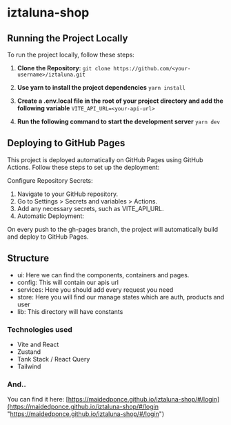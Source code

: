 # iztaluna-shop

## Running the Project Locally

To run the project locally, follow these steps:

1. **Clone the Repository**:
   `git clone https://github.com/<your-username>/iztaluna.git`
2. **Use yarn to install the project dependencies**
   `yarn install`

3. **Create a .env.local file in the root of your project directory and add the following variable**
   `VITE_API_URL=<your-api-url>
`
4. **Run the following command to start the development server**
   `yarn dev`



## Deploying to GitHub Pages

This project is deployed automatically on GitHub Pages using GitHub Actions. Follow these steps to set up the deployment:

Configure Repository Secrets:

1. Navigate to your GitHub repository.
2. Go to Settings > Secrets and variables > Actions.
3. Add any necessary secrets, such as VITE_API_URL.
4. Automatic Deployment:

On every push to the gh-pages branch, the project will automatically build and deploy to GitHub Pages.

## Structure

- ui: Here we can find the components, containers and pages.
- config: This will contain our apis url
- services: Here you should add every request you need
- store: Here you will find our manage states which are auth, products and user
- lib: This directory will have constants

### Technologies used

- Vite and React
- Zustand
- Tank Stack / React Query
- Tailwind

### And..
You can find it here: [https://maidedponce.github.io/iztaluna-shop/#/login](https://maidedponce.github.io/iztaluna-shop/#/login "https://maidedponce.github.io/iztaluna-shop/#/login")
